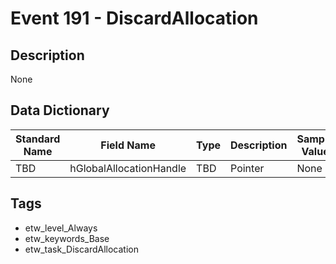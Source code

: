 # Event 191 - DiscardAllocation

## Description
None

## Data Dictionary
|Standard Name|Field Name|Type|Description|Sample Value|
|---|---|---|---|---|
|TBD|hGlobalAllocationHandle|TBD|Pointer|None|None|

## Tags
* etw_level_Always
* etw_keywords_Base
* etw_task_DiscardAllocation